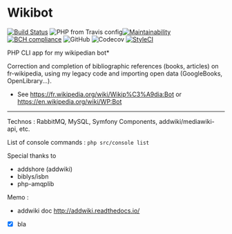 # Wikibot

[![Build Status](https://travis-ci.org/Dispositif/Wikibot.svg?branch=master)](https://travis-ci.org/Dispositif/Wikibot)
![PHP from Travis config](https://img.shields.io/travis/php-v/Dispositif/Wikibot)[![Maintainability](https://api.codeclimate.com/v1/badges/b7a0aa7a832ddf24adb0/maintainability)](https://codeclimate.com/repos/5d73cea4465eac01630065a7/maintainability)
[![BCH compliance](https://bettercodehub.com/edge/badge/Dispositif/Wikibot?branch=master)](https://bettercodehub.com/)
![GitHub](https://img.shields.io/github/license/Dispositif/Wikibot)
![Codecov](https://img.shields.io/codecov/c/github/Dispositif/Wikibot)
[![StyleCI](https://github.styleci.io/repos/206988215/shield?branch=master)](https://github.styleci.io/repos/206988215)



PHP CLI app for my wikipedian bot*

Correction and completion of bibliographic references (books, articles) on fr-wikipedia, using my legacy
 code and importing open data (GoogleBooks, OpenLibrary...). 
 
 * See https://fr.wikipedia.org/wiki/Wikip%C3%A9dia:Bot or https://en.wikipedia.org/wiki/WP:Bot
 
 ----
 
Technos : RabbitMQ, MySQL, Symfony Components, addwiki/mediawiki-api, etc.

List of console commands : ```php src/console list```

Special thanks to
* addshore (addwiki)
* biblys/isbn
* php-amqplib

Memo :
 * addwiki doc http://addwiki.readthedocs.io/

- [x] bla
